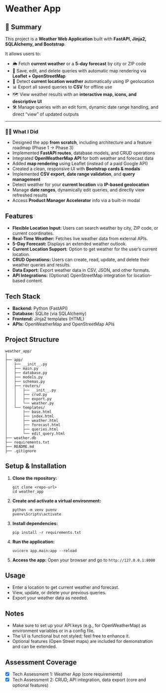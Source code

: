 
# Weather App

## 📌 Summary

This project is a **Weather Web Application** built with **FastAPI, Jinja2, SQLAlchemy, and Bootstrap**.

It allows users to:
- 🌦️ Fetch **current weather** or a **5-day forecast** by city or ZIP code
- 💾 Save, edit, and delete queries with automatic map rendering via **Leaflet + OpenStreetMap**
- 📍 Detect **current location weather** automatically using IP geolocation
- 📊 Export all saved queries to **CSV** for offline use
- 🗺️ View weather results with an **interactive map, icons, and descriptive UI**
- 🛠️ Manage queries with an edit form, dynamic date range handling, and direct “view” of updated outputs

---

### 👨‍💻 What I Did
- Designed the app **from scratch**, including architecture and a feature roadmap (Phase 1 → Phase 3)
- Implemented **FastAPI routes**, database models, and CRUD operations
- Integrated **OpenWeatherMap API** for both weather and forecast data
- Added **map rendering** using Leaflet (instead of a paid Google API)
- Created a clean, responsive UI with **Bootstrap cards & modals**
- Implemented **CSV export**, **date range validation**, and **query management**
- Detect weather for your **current location** via **IP-based geolocation**  
- Manage **date ranges**, dynamically edit queries, and directly view refreshed results  
- Access **Product Manager Accelerator** info via a built-in modal  

## Features

- **Flexible Location Input:** Users can search weather by city, ZIP code, or current coordinates.
- **Real-Time Weather:** Fetches live weather data from external APIs.
- **5-Day Forecast:** Displays an extended weather outlook.
- **Current Location Support:** Option to get weather for the user’s current location.
- **CRUD Operations:** Users can create, read, update, and delete their weather queries and results.
- **Data Export:** Export weather data in CSV, JSON, and other formats.
- **API Integrations:** (Optional) OpenStreetMap integration for location-based content.

## Tech Stack

- **Backend:** Python (FastAPI)
- **Database:** SQLite (via SQLAlchemy)
- **Frontend:** Jinja2 templates (HTML)
- **APIs:** OpenWeatherMap and OpenStreetMap APIs

## Project Structure

```
weather_app/
│
├── app/
│   ├── __init__.py
│   ├── main.py
│   ├── database.py
│   ├── models.py
│   ├── schemas.py
│   ├── routers/
│   │   ├── __init__.py
│   │   ├── crud.py
│   │   ├── export.py
│   │   └── weather.py
│   └── templates/
│       ├── base.html
│       ├── index.html
│       ├── weather.html
│       ├── forecast.html
│       ├── queries.html
│       └── edit_query.html
├── weather.db
├── requirements.txt
├── README.md
├── .gitignore
```

## Setup & Installation

1. **Clone the repository:**
   ```
   git clone <repo-url>
   cd weather_app
   ```

2. **Create and activate a virtual environment:**
   ```
   python -m venv pvenv
   pvenv\Scripts\activate
   ```

3. **Install dependencies:**
   ```
   pip install -r requirements.txt
   ```

4. **Run the application:**
   ```
   uvicorn app.main:app --reload
   ```

5. **Access the app:**
   Open your browser and go to `http://127.0.0.1:8000`

## Usage

- Enter a location to get current weather and forecast.
- View, update, or delete your previous queries.
- Export your weather data as needed.

## Notes

- Make sure to set up your API keys (e.g., for OpenWeatherMap) as environment variables or in a config file.
- The UI is functional but not styled; feel free to enhance it.
- Optional features (Open Street maps) are included for demonstration and can be extended.

## Assessment Coverage

- [x] Tech Assessment 1: Weather App (core requirements)
- [x] Tech Assessment 2: CRUD, API integration, data export (core and optional features)
